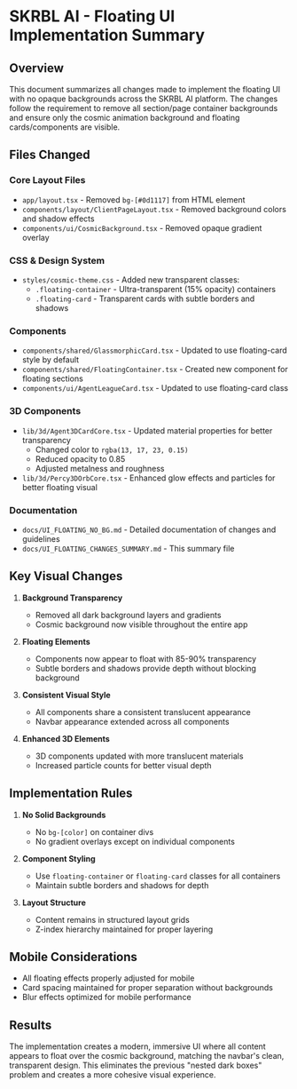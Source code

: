 # SKRBL AI - Floating UI Implementation Summary

## Overview
This document summarizes all changes made to implement the floating UI with no opaque backgrounds across the SKRBL AI platform. The changes follow the requirement to remove all section/page container backgrounds and ensure only the cosmic animation background and floating cards/components are visible.

## Files Changed

### Core Layout Files
- `app/layout.tsx` - Removed `bg-[#0d1117]` from HTML element
- `components/layout/ClientPageLayout.tsx` - Removed background colors and shadow effects
- `components/ui/CosmicBackground.tsx` - Removed opaque gradient overlay

### CSS & Design System
- `styles/cosmic-theme.css` - Added new transparent classes:
  - `.floating-container` - Ultra-transparent (15% opacity) containers
  - `.floating-card` - Transparent cards with subtle borders and shadows

### Components
- `components/shared/GlassmorphicCard.tsx` - Updated to use floating-card style by default
- `components/shared/FloatingContainer.tsx` - Created new component for floating sections
- `components/ui/AgentLeagueCard.tsx` - Updated to use floating-card class

### 3D Components
- `lib/3d/Agent3DCardCore.tsx` - Updated material properties for better transparency
  - Changed color to `rgba(13, 17, 23, 0.15)` 
  - Reduced opacity to 0.85
  - Adjusted metalness and roughness
- `lib/3d/Percy3DOrbCore.tsx` - Enhanced glow effects and particles for better floating visual

### Documentation
- `docs/UI_FLOATING_NO_BG.md` - Detailed documentation of changes and guidelines
- `docs/UI_FLOATING_CHANGES_SUMMARY.md` - This summary file

## Key Visual Changes

1. **Background Transparency**
   - Removed all dark background layers and gradients
   - Cosmic background now visible throughout the entire app

2. **Floating Elements**
   - Components now appear to float with 85-90% transparency
   - Subtle borders and shadows provide depth without blocking background

3. **Consistent Visual Style**
   - All components share a consistent translucent appearance
   - Navbar appearance extended across all components

4. **Enhanced 3D Elements**
   - 3D components updated with more translucent materials
   - Increased particle counts for better visual depth

## Implementation Rules

1. **No Solid Backgrounds**
   - No `bg-[color]` on container divs
   - No gradient overlays except on individual components

2. **Component Styling**
   - Use `floating-container` or `floating-card` classes for all containers
   - Maintain subtle borders and shadows for depth

3. **Layout Structure**
   - Content remains in structured layout grids
   - Z-index hierarchy maintained for proper layering

## Mobile Considerations
- All floating effects properly adjusted for mobile
- Card spacing maintained for proper separation without backgrounds
- Blur effects optimized for mobile performance

## Results
The implementation creates a modern, immersive UI where all content appears to float over the cosmic background, matching the navbar's clean, transparent design. This eliminates the previous "nested dark boxes" problem and creates a more cohesive visual experience. 
